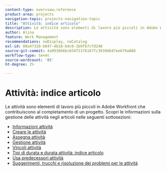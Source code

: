 ```yaml
---
content-type: overview;reference
product-area: projects
navigation-topic: projects-navigation-topic
title: "Attività: indice articolo"
description: Le attività sono elementi di lavoro più piccoli in Adobe Workfront che contribuiscono al completamento di un progetto. Per informazioni sulla gestione delle attività, consulta i seguenti articoli.
author: Alina
feature: Work Management
recommendations: noDisplay, noCatalog
exl-id: 08a47320-b847-4b18-b4c0-1b9f67cfd248
source-git-commit: 4a9936b6bc034f2176167fc3939d647ee679a888
workflow-type: tm+mt
source-wordcount: '85'
ht-degree: 2%

---
```


# Attività: indice articolo

<!--Audited: 01/2024-->

Le attività sono elementi di lavoro più piccoli in Adobe Workfront che contribuiscono al completamento di un progetto. Scopri le informazioni sulla gestione delle attività negli articoli nelle seguenti sottosezioni:

* [Informazioni attività](../../manage-work/tasks/task-information/task-information.md)
* [Creare le attività](../../manage-work/tasks/create-tasks/create-tasks-overview-1.md)
* [Assegna attività](../../manage-work/tasks/assign-tasks/assign-tasks-1.md)
* [Gestione attività](../../manage-work/tasks/manage-tasks/manage-tasks.md)
* [Vincoli attività](../../manage-work/tasks/task-constraints/task-constraints.md)
* [Tipi di durata e durata attività: indice articolo](../../manage-work/tasks/taskdurtn/task-duration-duration-type.md)
* [Usa predecessori attività](../../manage-work/tasks/use-prdcssrs/use-task-predecessors.md)
* [Suggerimenti, trucchi e risoluzione dei problemi per le attività](../../manage-work/tasks/tips-tricks-and-troubleshooting/tips-tricks-troubleshooting-tasks.md)
